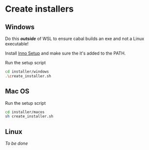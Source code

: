 # Create installers

## Windows
Do this ***outside*** of WSL to ensure cabal builds an exe and not a Linux executable!

Install [Inno Setup](https://jrsoftware.org/isinfo.php) and make sure the it's added to the PATH.

Run the setup script
```bash
cd installer/windows
.\create_installer.sh
```

## Mac OS
Run the setup script
```bash
cd installer/macos
sh create_installer.sh
```

## Linux
*To be done*